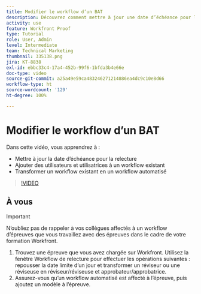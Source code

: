 ```yaml
---
title: Modifier le workflow d’un BAT
description: Découvrez comment mettre à jour une date d’échéance pour la relecture, ajouter des utilisateurs et utilisatrices à un workflow existant et transformer un workflow existant en un workflow automatisé dans  [!DNL  Workfront].
activity: use
feature: Workfront Proof
type: Tutorial
role: User, Admin
level: Intermediate
team: Technical Marketing
thumbnail: 335138.png
jira: KT-8838
exl-id: ebbc33c4-17a4-452b-99f6-1bfda3b4e66e
doc-type: video
source-git-commit: a25a49e59ca483246271214886ea4dc9c10e8d66
workflow-type: ht
source-wordcount: '129'
ht-degree: 100%

---
```


# Modifier le workflow d’un BAT

Dans cette vidéo, vous apprendrez à :

* Mettre à jour la date d’échéance pour la relecture
* Ajouter des utilisateurs et utilisatrices à un workflow existant
* Transformer un workflow existant en un workflow automatisé

>[!VIDEO](https://video.tv.adobe.com/v/335138/?quality=12&learn=on)

## À vous

>[!IMPORTANT]
>
>N’oubliez pas de rappeler à vos collègues affectés à un workflow d’épreuves que vous travaillez avec des épreuves dans le cadre de votre formation Workfront.

1. Trouvez une épreuve que vous avez chargée sur Workfront. Utilisez la fenêtre Workflow de relecture pour effectuer les opérations suivantes : repousser la date limite d’un jour et transformer un réviseur ou une réviseuse en réviseur/réviseuse et approbateur/approbatrice.
1. Assurez-vous qu’un workflow automatisé est affecté à l’épreuve, puis ajoutez un modèle à l’épreuve.



<!--
## Learn more
* Add stages and users to an automated workflow on a proof
* Convert a basic workflow to an automated workflow on a proof
* Create or edit an automated workflow for an existing proof
* Edit proof stages and reviewers
-->
